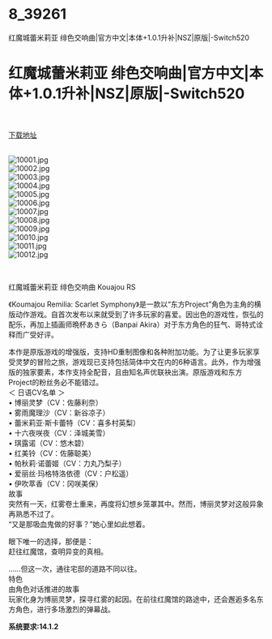 # 8_39261
红魔城蕾米莉亚 绯色交响曲|官方中文|本体+1.0.1升补|NSZ|原版|-Switch520
# 红魔城蕾米莉亚 绯色交响曲|官方中文|本体+1.0.1升补|NSZ|原版|-Switch520
 <br/></br>
[下载地址](https://www.switch520.cc/article/39261 "下载地址")
<br/></br>

<p><img title="10001.jpg" src="https://www.switch520.cc/muke_img/2022_07_28_97eb8bc883d6d.jpg" alt="10001.jpg"><br>
<img title="10002.jpg" src="https://www.switch520.cc/muke_img/2022_07_28_95daba1fed81e.jpg" alt="10002.jpg"><br>
<img title="10003.jpg" src="https://www.switch520.cc/muke_img/2022_07_28_35e58440707cc.jpg" alt="10003.jpg"><br>
<img title="10004.jpg" src="https://www.switch520.cc/muke_img/2022_07_28_fe56a5b2162ac.jpg" alt="10004.jpg"><br>
<img title="10005.jpg" src="https://www.switch520.cc/muke_img/2022_07_28_d26a1babbe325.jpg" alt="10005.jpg"><br>
<img title="10006.jpg" src="https://www.switch520.cc/muke_img/2022_07_28_b517931b2f755.jpg" alt="10006.jpg"><br>
<img title="10007.jpg" src="https://www.switch520.cc/muke_img/2022_07_28_760cb22e1d226.jpg" alt="10007.jpg"><br>
<img title="10008.jpg" src="https://www.switch520.cc/muke_img/2022_07_28_59ebbf3d71858.jpg" alt="10008.jpg"><br>
<img title="10009.jpg" src="https://www.switch520.cc/muke_img/2022_07_28_1138bc4068bae.jpg" alt="10009.jpg"><br>
<img title="10010.jpg" src="https://www.switch520.cc/muke_img/2022_07_28_4d7a48eb322e7.jpg" alt="10010.jpg"><br>
<img title="10011.jpg" src="https://www.switch520.cc/muke_img/2022_07_28_874e5cff4935c.jpg" alt="10011.jpg"><br>
<img title="10012.jpg" src="https://www.switch520.cc/muke_img/2022_07_28_377107429575d.jpg" alt="10012.jpg"></p>
<p>&nbsp;</p>
<p>红魔城蕾米莉亚 绯色交响曲 Kouajou RS</p>
<p>《Koumajou Remilia: Scarlet Symphony》是一款以“东方Project”角色为主角的横版动作游戏。自首次发布以来就受到了许多玩家的喜爱。因出色的游戏性，恢弘的配乐，再加上插画师晩杯あきら（Banpai Akira）对于东方角色的狂气、哥特式诠释而广受好评。</p>
<p>本作是原版游戏的增强版，支持HD重制图像和各种附加功能。为了让更多玩家享受灵梦的冒险之旅，游戏现已支持包括简体中文在内的6种语言。此外，作为增强版的独家要素，本作支持全配音，且由知名声优联袂出演。原版游戏和东方Project的粉丝务必不能错过。<br>
＜ 日语CV名单 ＞<br>
• 博丽灵梦（CV：佐藤利奈）<br>
• 雾雨魔理沙（CV：新谷凉子）<br>
• 蕾米莉亚·斯卡蕾特（CV：喜多村英梨）<br>
• 十六夜咲夜（CV：泽城美雪）<br>
• 琪露诺（CV：悠木碧）<br>
• 红美铃（CV：佐藤聪美）<br>
• 帕秋莉·诺蕾姬（CV：力丸乃梨子）<br>
• 爱丽丝·玛格特洛依德（CV：户松遥）<br>
• 伊吹萃香（CV：冈咲美保）<br>
故事<br>
突然有一天，红雾卷土重来，再度将幻想乡笼罩其中。然而，博丽灵梦对这般异象再熟悉不过了。<br>
“又是那吸血鬼做的好事？”她心里如此想着。</p>
<p>眼下唯一的选择，那便是：<br>
赶往红魔馆，查明异变的真相。</p>
<p>……但这一次，通往宅邸的道路不同以往。<br>
特色<br>
由角色对话推进的故事<br>
玩家化身为博丽灵梦，探寻红雾的起因。在前往红魔馆的路途中，还会邂逅多名东方角色，进行多场激烈的弹幕战。</p>
<p><strong>系统要求:14.1.2</strong></p>


